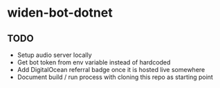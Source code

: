# widen-bot-dotnet

## TODO

- Setup audio server locally
- Get bot token from env variable instead of hardcoded
- Add DigitalOcean referral badge once it is hosted live somewhere
- Document build / run process with cloning this repo as starting point
